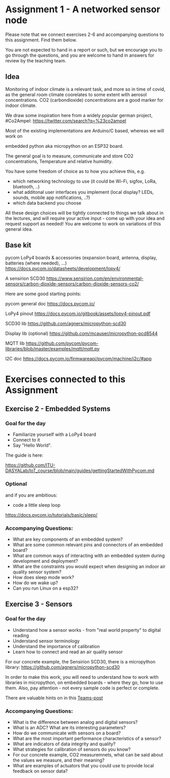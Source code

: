 # Assignment 1 - A networked sensor node

Please note that we connect exercises 2-6 and accompanying questions to this assignment.
Find them below.

You are not expected to hand in a report or such, but we encourage you to go through the questions,
and you are welcome to hand in answers for review by the teaching team.

## Idea

Monitoring of indoor climate is a relevant task, and more so in time of covid,
as the general room climate coorelates to some extent with aerosol concentrations.
CO2 (carbondioxide) concentrations are a good marker for indoor climate.

We draw some inspiration here from a widely popular german project, #Co2Ampel:
https://twitter.com/search?q=%23co2ampel

Most of the existing implementations are Arduino/C based, whereas we will work on

embedded python aka micropython on an ESP32 board.

The general goal is to measure, communicate and store CO2 concentrations, Temperature and relative humidity.

You have some freedom of choice as to how you achieve this, e.g.

- which networking technology to use (it could be Wi-Fi, sigfox, LoRa, bluetooth, ..)
- what additonal user interfaces you implement (local display? LEDs, sounds, mobile app notifications, ..?)
- which data backend you choose

All these design choices will be tightly connected to things we talk about in the lectures, and will require your active input -
come up with your idea and request support as needed! You are welcome to work on variations of this general idea.

## Base kit

pycom LoPy4 boards & accessories (expansion board, antenna, display, batteries (where needed), ...)
https://docs.pycom.io/datasheets/development/lopy4/

A sensirion SCD30
https://www.sensirion.com/en/environmental-sensors/carbon-dioxide-sensors/carbon-dioxide-sensors-co2/


Here are some good starting points:

pycom general doc
https://docs.pycom.io/

LoPy4 pinout
https://docs.pycom.io/gitbook/assets/lopy4-pinout.pdf

SCD30 lib
https://github.com/agners/micropython-scd30

Display lib (optional)
https://github.com/mcauser/micropython-pcd8544

MQTT lib
https://github.com/pycom/pycom-libraries/blob/master/examples/mqtt/mqtt.py

I2C doc
https://docs.pycom.io/firmwareapi/pycom/machine/i2c/#app

# Exercises connected to this Assignment


## Exercise 2 - Embedded Systems

### Goal for the day

  * Familiarize yourself with a LoPy4 board
  * Connect to it
  * Say "Hello World".

The guide is here:

https://github.com/ITU-DASYALab/IoT_course/blob/main/guides/gettingStartedWithPycom.md

### Optional

and if you are ambitious:

  * code a little sleep loop

https://docs.pycom.io/tutorials/basic/sleep/


### Accompanying Questions:

  * What are key components of an embedded system?
  * What are some common relevant pins and connectors of an embedded board?
  * What are common ways of interacting with an embedded system during development and deployment?
  * What are the constraints you would expect when designing an indoor air quality sensor system?
  * How does sleep mode work? 
  * How do we wake up?
  * Can you run Linux on a esp32?

## Exercise 3 - Sensors

### Goal for the day

  * Understand how a sensor works - from "real world property" to digital reading
  * Understand sensor terminology
  * Understand the importance of calibration
  * Learn how to connect and read an air quality sensor

For our concrete example, the Sensirion SCD30, there is a micropython library:
https://github.com/agners/micropython-scd30

In order to make this work, you will need to understand how to work with libraries in micropython,
on embedded boards - where they go, how to use them.
Also, pay attention - not every sample code is perfect or complete.

There are valuable hints on in this [Teams-post](https://teams.microsoft.com/l/message/19:ebx-0qQEyExpjRK8hQpPJFXx72WsjsymOEbmUx8r3dY1@thread.tacv2/1644422368141?tenantId=bea229b6-7a08-4086-b44c-71f57f716bdb&groupId=5b99cef7-1831-4e1d-8a36-06654ffca320&parentMessageId=1644422368141&teamName=IoT2022&channelName=General&createdTime=1644422368141)

### Accompanying Questions:

- What is the difference between analog and digital sensors?
- What is an ADC? What are its interesting parameters?
- How do we communicate with sensors on a board?
- What are the most important performance characteristics of a sensor?
- What are indicators of data integrity and quality?
- What strategies for calibration of sensors do you know?
- For our concrete example, CO2 measuremnets, what can be said about the values we measure, and their meaning?
- What are examples of actuators that you could use to provide local feedback on sensor data?



